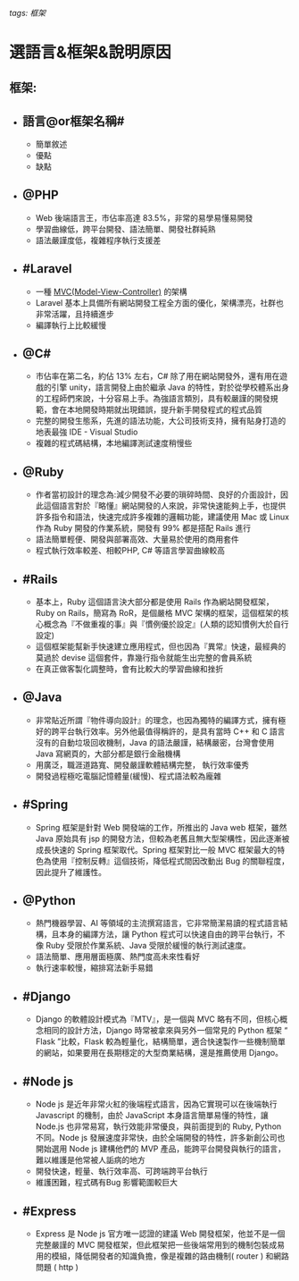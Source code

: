 ###### tags: 框架

**選語言&框架&說明原因**
===
框架:
---
- 語言@or框架名稱#
    -
    - 簡單敘述
    - 優點
    - 缺點
- @PHP
    -
    - Web 後端語言王，市佔率高達 83.5%，非常的易學易懂易開發
    - 學習曲線低，跨平台開發、語法簡單、開發社群純熟
    - 語法嚴謹度低，複雜程序執行支援差
- #Laravel
    -
    - 一種 [MVC(Model-View-Controller)](https://tw.alphacamp.co/blog/mvc-model-view-controller) 的架構
    - Laravel 基本上具備所有網站開發工程全方面的優化，架構漂亮，社群也非常活躍，且持續進步
    - 編譯執行上比較緩慢
- @C#
    -
    - 市佔率在第二名，約佔 13% 左右，C# 除了用在網站開發外，還有用在遊戲的引擎 unity，語言開發上由於繼承 Java 的特性，對於從學校體系出身的工程師們來說，十分容易上手。為強語言類別，具有較嚴謹的開發規範，會在本地開發時期就出現錯誤，提升新手開發程式的程式品質
    - 完整的開發生態系，先進的語法功能，大公司技術支持，擁有貼身打造的地表最強 IDE - Visual Studio
    - 複雜的程式碼結構，本地編譯測試速度稍慢些
- @Ruby
    -
    - 作者當初設計的理念為:減少開發不必要的瑣碎時間、良好的介面設計，因此這個語言對於『略懂』網站開發的人來說，非常快速能夠上手，也提供許多指令和語法，快速完成許多複雜的邏輯功能，建議使用 Mac 或 Linux 作為 Ruby 開發的作業系統，開發有 99% 都是搭配 Rails 進行
    - 語法簡單輕便、開發與部署高效、大量易於使用的商用套件
    - 程式執行效率較差、相較PHP, C# 等語言學習曲線較高
- #Rails
    -
    - 基本上，Ruby 這個語言決大部分都是使用 Rails 作為網站開發框架，Ruby on Rails，簡寫為 RoR，是個嚴格 MVC 架構的框架，這個框架的核心概念為『不做重複的事』與『慣例優於設定』(人類的認知慣例大於自行設定)
    - 這個框架能幫新手快速建立應用程式，但也因為『異常』快速，最經典的莫過於 devise 這個套件，靠幾行指令就能生出完整的會員系統
    - 在真正做客製化調整時，會有比較大的學習曲線和挫折
- @Java
    -
    - 非常貼近所謂『物件導向設計』的理念，也因為獨特的編譯方式，擁有極好的跨平台執行效率。另外他最值得稱許的，是具有當時 C++ 和 C 語言沒有的自動垃圾回收機制，Java 的語法嚴謹，結構嚴密，台灣會使用 Java 寫網頁的，大部分都是銀行金融機構
    - 用廣泛，職涯道路寬、開發嚴謹軟體結構完整， 執行效率優秀
    - 開發過程極吃電腦記憶體量(緩慢)、程式語法較為龐雜
- #Spring
    -
    - Spring 框架是針對 Web 開發端的工作，所推出的 Java web 框架，雖然 Java 原始具有 jsp 的開發方法，但較為老舊且無大型架構性，因此逐漸被成長快速的 Spring 框架取代。Spring 框架對比一般 MVC 框架最大的特色為使用『控制反轉』這個技術，降低程式間因改動出 Bug 的關聯程度，因此提升了維護性。
- @Python
    -
    - 熱門機器學習、AI 等領域的主流撰寫語言，它非常簡潔易讀的程式語言結構，且本身的編譯方法，讓 Python 程式可以快速自由的跨平台執行，不像 Ruby 受限於作業系統、Java 受限於緩慢的執行測試速度。
    - 語法簡單、應用層面極廣、熱門度高未來性看好
    - 執行速率較慢，縮排寫法新手易錯
- #Django
    -
    - Django 的軟體設計模式為『MTV』，是一個與 MVC 略有不同，但核心概念相同的設計方法，Django 時常被拿來與另外一個常見的 Python 框架 “ Flask ”比較，Flask 較為輕量化，結構簡單，適合快速製作一些機制簡單的網站，如果要用在長期穩定的大型商業結構，還是推薦使用 Django。
- #Node js
    -
    - Node js 是近年非常火紅的後端程式語言，因為它實現可以在後端執行 Javascript 的機制，由於 JavaScript 本身語言簡單易懂的特性，讓 Node.js 也非常易寫，執行效能非常優良，與前面提到的 Ruby, Python 不同。Node js 發展速度非常快，由於全端開發的特性，許多新創公司也開始選用 Node js 建構他們的 MVP 產品，能跨平台開發與執行的語言，難以維護是他常被人詬病的地方
    - 開發快速，輕量、執行效率高、可跨端跨平台執行
    - 維護困難，程式碼有Bug 影響範圍較巨大
- #Express
    -
    - Express 是 Node js 官方唯一認證的建議 Web 開發框架，他並不是一個完整嚴謹的 MVC 開發框架，但此框架把一些後端常用到的機制包裝成易用的模組，降低開發者的知識負擔，像是複雜的路由機制( router ) 和網路問題 ( http )